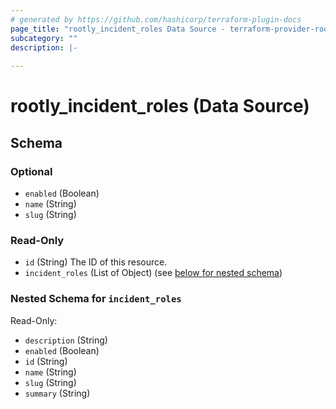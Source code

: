 ```yaml
---
# generated by https://github.com/hashicorp/terraform-plugin-docs
page_title: "rootly_incident_roles Data Source - terraform-provider-rootly"
subcategory: ""
description: |-
  
---
```


# rootly_incident_roles (Data Source)





<!-- schema generated by tfplugindocs -->
## Schema

### Optional

- `enabled` (Boolean)
- `name` (String)
- `slug` (String)

### Read-Only

- `id` (String) The ID of this resource.
- `incident_roles` (List of Object) (see [below for nested schema](#nestedatt--incident_roles))

<a id="nestedatt--incident_roles"></a>
### Nested Schema for `incident_roles`

Read-Only:

- `description` (String)
- `enabled` (Boolean)
- `id` (String)
- `name` (String)
- `slug` (String)
- `summary` (String)


